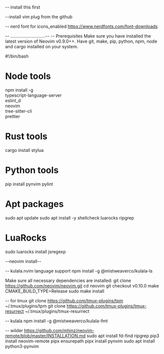 -- install this first

--install vim plug from the github

-- nerd font for icons_enabled
https://www.nerdfonts.com/font-downloads

-- ............................--
-- Prerequisites
Make sure you have installed the latest version of Neovim v0.9.0++.
Have git, make, pip, python, npm, node and cargo installed on your system.

#!/bin/bash

# Node tools

npm install -g \
 typescript-language-server \
 eslint_d \
 neovim \
 tree-sitter-cli \
 prettier

# Rust tools

cargo install stylua

# Python tools

pip install pynvim pylint

# Apt packages

sudo apt update
sudo apt install -y shellcheck luarocks ripgrep

# LuaRocks

sudo luarocks install jsregexp

--neovim install--

-- kulala.nvim language support
npm install -g @mistweaverco/kulala-ls

Make sure all necessary dependencies are installed:
git clone https://github.com/neovim/neovim.git
cd neovim
git checkout v0.10.0
make CMAKE_BUILD_TYPE=Release
sudo make install

-- for tmux
git clone https://github.com/tmux-plugins/tpm ~/.tmux/plugins/tpm
git clone https://github.com/tmux-plugins/tmux-resurrect ~/.tmux/plugins/tmux-resurrect

-- kulala
npm install -g @mistweaverco/kulala-fmt

-- wilder
https://github.com/mhinz/neovim-remote/blob/master/INSTALLATION.md
sudo apt install fd-find ripgrep
pip3 install neovim-remote
pipx ensurepath
pipx install pynvim
sudo apt install python3-pynvim
